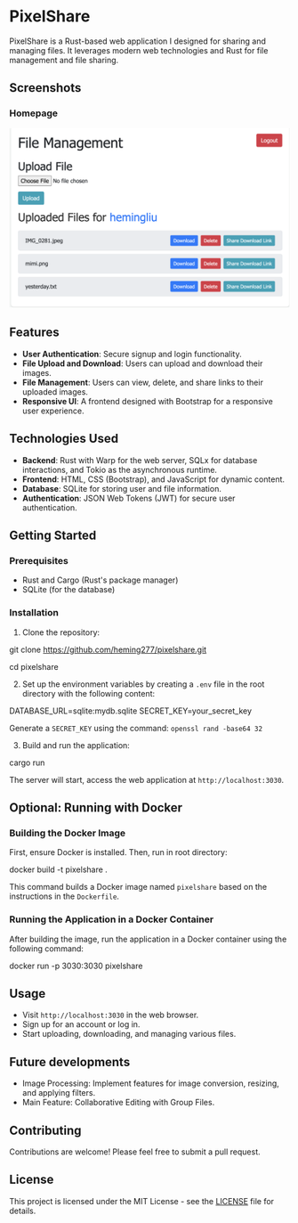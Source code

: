 # PixelShare

PixelShare is a Rust-based web application I designed for sharing and managing files. It leverages modern web technologies and Rust for file management and file sharing.

## Screenshots

### Homepage
![Homepage Screenshot](./screenshots/home.png "Homepage of PixelShare")


## Features

- **User Authentication**: Secure signup and login functionality.
- **File Upload and Download**: Users can upload and download their images.
- **File Management**: Users can view, delete, and share links to their uploaded images.
- **Responsive UI**: A frontend designed with Bootstrap for a responsive user experience.

## Technologies Used

- **Backend**: Rust with Warp for the web server, SQLx for database interactions, and Tokio as the asynchronous runtime.
- **Frontend**: HTML, CSS (Bootstrap), and JavaScript for dynamic content.
- **Database**: SQLite for storing user and file information.
- **Authentication**: JSON Web Tokens (JWT) for secure user authentication.

## Getting Started

### Prerequisites

- Rust and Cargo (Rust's package manager)
- SQLite (for the database)

### Installation

1. Clone the repository:

git clone https://github.com/heming277/pixelshare.git

cd pixelshare

2. Set up the environment variables by creating a `.env` file in the root directory with the following content:

DATABASE_URL=sqlite:mydb.sqlite
SECRET_KEY=your_secret_key

Generate a `SECRET_KEY` using the command: `openssl rand -base64 32`

3. Build and run the application:

cargo run

The server will start, access the web application at `http://localhost:3030`.

## Optional: Running with Docker

### Building the Docker Image

First, ensure Docker is installed. Then, run in root directory:

docker build -t pixelshare .

This command builds a Docker image named `pixelshare` based on the instructions in the `Dockerfile`.

### Running the Application in a Docker Container

After building the image, run the application in a Docker container using the following command:

docker run -p 3030:3030 pixelshare

## Usage

- Visit `http://localhost:3030` in the web browser.
- Sign up for an account or log in.
- Start uploading, downloading, and managing various files.

## Future developments

- Image Processing: Implement features for image conversion, resizing, and applying filters.
- Main Feature: Collaborative Editing with Group Files.

## Contributing

Contributions are welcome! Please feel free to submit a pull request.

## License

This project is licensed under the MIT License - see the [LICENSE](LICENSE) file for details.
